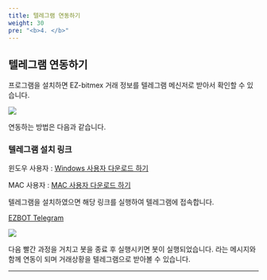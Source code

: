 ```yaml
---
title: 텔레그램 연동하기
weight: 30
pre: "<b>4. </b>"
---
```



## 텔레그램 연동하기 

프로그램을 설치하면 EZ-bitmex 거래 정보를 텔레그램 메신저로 받아서 확인할 수 있습니다.

![](/picture/telegram.png?width=100%&height=50%)


연동하는 방법은 다음과 같습니다.

### 텔레그램 설치 링크

윈도우 사용자 : [Windows 사용자 다운로드 하기](http://www.telegram.pe.kr)

MAC 사용자 : [MAC 사용자 다운로드 하기](https://play.google.com/store/apps/details?id=org.telegram.messenger&hl=ko)



 

텔레그램을 설치하였으면 해당 링크를 실행하여 텔레그램에 접속합니다.

[EZBOT Telegram](https://t.me/ezbot_bitmex_notice_bot)

![](/picture/telegram1.png?width=100%&height=50%)

다음 빨간 과정을 거치고 봇을 종료 후 실행시키면 봇이 실행되었습니다. 라는 메시지와 함께 연동이 되며 거래상황을 텔레그램으로 받아볼 수 있습니다.

---









